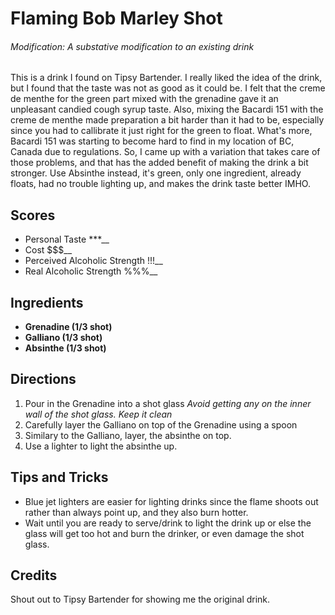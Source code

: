 # Flaming Bob Marley Shot

###### Modification: A substative modification to an existing drink
    
This is a drink I found on Tipsy Bartender. I really liked the idea of the
drink, but I found that the taste was not as good as it could be. I felt that 
the creme de menthe for the green part mixed with the grenadine gave it an
unpleasant candied cough syrup taste. Also, mixing the Bacardi 151 with the 
creme de menthe made preparation a bit harder than it had to be, especially
since you had to callibrate it just right for the green to float. What's more,
Bacardi 151 was starting to become hard to find in my location of BC, Canada due 
to regulations. So, I came up with a variation that takes care of those 
problems, and that has the added benefit of making the drink a bit stronger. Use
Absinthe instead, it's green, only one ingredient, already floats, had no
trouble lighting up, and makes the drink taste better IMHO.

## Scores
- Personal Taste ***__
- Cost $$$__
- Perceived Alcoholic Strength !!!__
- Real Alcoholic Strength %%%__

## Ingredients
- **Grenadine (1/3 shot)**  
- **Galliano (1/3 shot)**  
- **Absinthe (1/3 shot)**  

## Directions
1. Pour in the Grenadine into a shot glass
*Avoid getting any on the inner wall of the shot glass. Keep it clean*
2. Carefully layer the Galliano on top of the Grenadine using a spoon
3. Similary to the Galliano, layer, the absinthe on top.
4. Use a lighter to light the absinthe up.

## Tips and Tricks
- Blue jet lighters are easier for lighting drinks since the flame shoots out 
rather than always point up, and they also burn hotter.  
- Wait until you are ready to serve/drink to light the drink up or else the
glass will get too hot and burn the drinker, or even damage the shot glass.


## Credits
Shout out to Tipsy Bartender for showing me the original drink.

